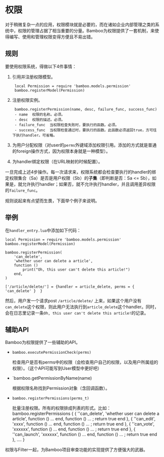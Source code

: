 # 权限

对于稍微复杂一点的应用，权限模块就是必要的，而在诸如企业内部管理之类的系统中，权限的管理占据了相当重要的分量。Bamboo为权限提供了一套机制，来使得编写、使用和管理权限变得方便且不易出错。

## 规则
要使用权限系统，得做以下4件事情：

1. 引用并注册权限模型。

		local Permission = require 'bamboo.models.permission'
		bamboo.registerModel(Permission)

2. 注册权限实例。

		bamboo.registerPermission(name, desc, failure_func, success_func)
		- name	权限的名称。必须。
		- desc	权限的描述。必须。
		- failure_func	当权限检查失败时，要执行的函数。必须。
		- success_func	当权限检查通过时，要执行的函数。此函数必须返回true，方可往下执行handler。可省略。

3. 为用户分配权限（对user的`perms`外键域添加权限引用。添加的方式就是普通的foreign操作方式，因为权限本身就是一种模型）。

4. 为handler绑定权限（在URL映射的时候配置）。

一旦完成上述4步操作。每一次请求来，权限系统都会检查要执行的handler的绑定权限集合（Sa）是否是用户权限（Sb）的**子集**（即判断是否：Sa <= Sb），如果是，就允许执行handler；如果否，就不允许执行handler，并且调用差异权限的`failure_func`。

规则说起来有点望而生畏，下面举个例子来说明。

## 举例

在`handler_entry.lua`中添加如下代码：

	local Permission = require 'bamboo.models.permission'
	bamboo.registerModel(Permission)
	
	bamboo.registerPermission(
		'can_delete', 
		'whether user can delete a article', 
		function ()
			print("Oh, this user can't delete this article!")
		end,
	)
	
	['/article/delete/'] = {handler = article_delete, perms = { 'can_delete' }  }
	

然后，用户发一个请求post `/article/delete/` 上来，如果这个用户没有`can_delete`这个权限，则此用户无法执行到`article_delete`这个handler。同时，会在日志里记录一条`Oh, this user can't delete this article!`的记录。	

## 辅助API

Bamboo为权限提供了一些辅助的API。

- `bamboo.executePermissionCheck(perms)`

	检查用户是否有perms中的权限（会检查用户自己的权限，以及用户所属组的权限）。（这个API可能写到User模型中更好吧）

- `bamboo.getPermissionByName(name)

	根据权限名称找到Permission对象（含回调函数）。

- `bamboo.registerPermissions(perms_t)`

	批量注册权限。所有的权限排成列表的形式。比如：
	bamboo.registerPermissions {
		{ ''can_delete', 'whether user can delete a article', function () ... end, function () ... ; return true end },
		{ ''can_edit', 'xxxx', function () ... end, function () ... ; return true end },
		{ ''can_vote', 'xxxxxx', function () ... end, function () ... ; return true end },
		{ ''can_launch', 'xxxxxx', function () ... end, function () ... ; return true end },
		....
	}

权限与Filter一起，为Bamboo项目审查功能的实现提供了方便强大的武器。
